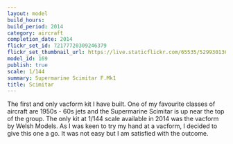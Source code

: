 ```yaml
---
layout: model
build_hours: 
build_period: 2014
category: aircraft
completion_date: 2014
flickr_set_id: 72177720309246379
flickr_set_thumbnail_url: https://live.staticflickr.com/65535/52993013603_f923f2c060_m.jpg
model_id: 169
publish: true
scale: 1/144
summary: Supermarine Scimitar F.Mk1
title: Scimitar
---
```


The first and only vacform kit I have built. One of my favourite classes of aircraft are 1950s - 60s jets and the Supermarine Scimitar is up near the top of the group. The only kit at 1/144 scale available in 2014 was the vacform by Welsh Models. As I was keen to try my hand at a vacform, I decided to give this one a go. It was not easy but I am satisfied with the outcome.
